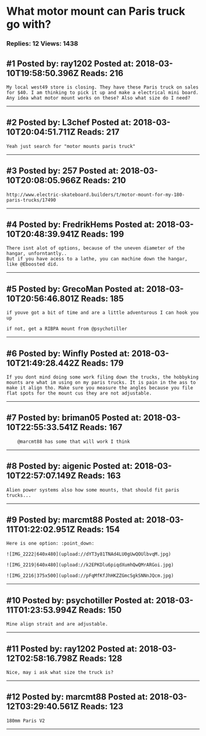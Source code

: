 # What motor mount can Paris truck go with?

### Replies: 12 Views: 1438

## \#1 Posted by: ray1202 Posted at: 2018-03-10T19:58:50.396Z Reads: 216

```
My local west49 store is closing. They have these Paris truck on sales for $40. I am thinking to pick it up and make a electrical mini board. Any idea what motor mount works on these? Also what size do I need?
```

---
## \#2 Posted by: L3chef Posted at: 2018-03-10T20:04:51.711Z Reads: 217

```
Yeah just search for "motor mounts paris truck"
```

---
## \#3 Posted by: 257 Posted at: 2018-03-10T20:08:05.966Z Reads: 210

```
http://www.electric-skateboard.builders/t/motor-mount-for-my-180-paris-trucks/17490
```

---
## \#4 Posted by: FredrikHems Posted at: 2018-03-10T20:48:39.941Z Reads: 199

```
There isnt alot of options, because of the uneven diameter of the hangar, unforntantly.. 
But if you have acess to a lathe, you can machine down the hangar, like @Eboosted did.
```

---
## \#5 Posted by: GrecoMan Posted at: 2018-03-10T20:56:46.801Z Reads: 185

```
if youve got a bit of time and are a little adventurous I can hook you up

if not, get a RIBPA mount from @psychotiller
```

---
## \#6 Posted by: Winfly Posted at: 2018-03-10T21:49:28.442Z Reads: 179

```
If you dont mind doing some work filing down the trucks, the hobbyking mounts are what im using on my paris trucks. It is pain in the ass to make it align tho. Make sure you measure the angles because you file flat spots for the mount cus they are not adjustable.
```

---
## \#7 Posted by: briman05 Posted at: 2018-03-10T22:55:33.541Z Reads: 167

```
    @marcmt88 has some that will work I think
```

---
## \#8 Posted by: aigenic Posted at: 2018-03-10T22:57:07.149Z Reads: 163

```
Alien power systems also how some mounts, that should fit paris trucks...
```

---
## \#9 Posted by: marcmt88 Posted at: 2018-03-11T01:22:02.951Z Reads: 154

```
Here is one option: :point_down:

![IMG_2222|640x480](upload://dYT3y81TNAd4LU0gUwQOUlbvqM.jpg)

![IMG_2219|640x480](upload://k2EPKDlu6piqdXumhQwQMrARGoi.jpg)

![IMG_2216|375x500](upload://pFqMfKfJhHKZZGmcSgkSNNnJQcm.jpg)
```

---
## \#10 Posted by: psychotiller Posted at: 2018-03-11T01:23:53.994Z Reads: 150

```
Mine align strait and are adjustable.
```

---
## \#11 Posted by: ray1202 Posted at: 2018-03-12T02:58:16.798Z Reads: 128

```
Nice, may i ask what size the truck is?
```

---
## \#12 Posted by: marcmt88 Posted at: 2018-03-12T03:29:40.561Z Reads: 123

```
180mm Paris V2
```

---
